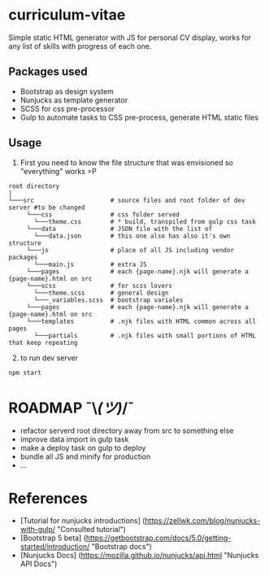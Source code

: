 # curriculum-vitae
Simple static HTML generator with JS for personal CV display, works for any list of skills with progress of each one.

## Packages used
  * Bootstrap as design system
  * Nunjucks as template generator
  * SCSS for css pre-processor
  * Gulp to automate tasks to CSS pre-process, generate HTML static files

## Usage

1. First you need to know the file structure that was envisioned so "everything" works =P
```
root directory
|
└───src                     # source files and root folder of dev server #to be changed
     └───css                # css folder served
       └───theme.css        # * build, transpiled from gulp css task 
     └───data               # JSON file with the list of
       └───data.json        # this one also has also it's own structure
     └───js                 # place of all JS including vendor packages
       └───main.js          # extra JS
     └───pages              # each {page-name}.njk will generate a {page-name}.html on src
     └───scss               # for scss lovers
       └───theme.scss       # general design
       └───_variables.scss  # bootstrap variales
     └───pages              # each {page-name}.njk will generate a {page-name}.html on src
     └───templates          # .njk files with HTML common across all pages
       └───partials         # .njk files with small portions of HTML that keep repeating
```

2. to run dev server
```Bash
npm start
```

# ROADMAP ¯\\_(ツ)_/¯

* refactor serverd root directory away from src to something else
* improve data import in gulp task
* make a deploy task on gulp to deploy
* bundle all JS and minify for production
* ...

# References

  * [Tutorial for nunjucks introductions] (https://zellwk.com/blog/nunjucks-with-gulp/ "Consulted tutorial")
  * [Bootstrap 5 beta] (https://getbootstrap.com/docs/5.0/getting-started/introduction/ "Bootstrap docs")
  * [Nunjucks Docs] (https://mozilla.github.io/nunjucks/api.html "Nunjucks API Docs")
